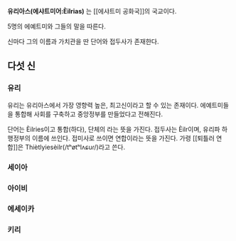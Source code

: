 **유리아스(에샤트미어:Èilrias)** 는 [[에샤트미 공화국]]의 국교이다.

5명의 에예트미와 그들의 말을 따른다.

신마다 그의 이름과 가치관을 딴 단어와 접두사가 존재한다.


## 다섯 신
### 유리
유리는 유리아스에서 가장 영향력 높은, 최고신이라고 할 수 있는 존재이다.
에예트미들을 통합해 사회를 구축하고 중앙정부를 만들었다고 전해진다.

단어는 Èilries이고 통합(하다), 단체의 라는 뜻을 가진다.
접두사는 Èilr이며, 유리파 하 행정부의 이름에 쓰인다.
접미사로 쓰이면 연합이라는 뜻을 가진다.
가령 [[퇴틀러 연합]]은 Thiètlyiesèilr(/tʰøtʰlʌɕuɾ/)라고 쓴다.
### 세이아

### 아이비

### 에세이카

### 키리

